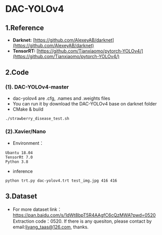 # DAC-YOLOv4

## 1.Reference
- **Darknet:** [https://github.com/AlexeyAB/darknet](https://github.com/AlexeyAB/darknet)
- **TensorRT:** [https://github.com/Tianxiaomo/pytorch-YOLOv4/](https://github.com/Tianxiaomo/pytorch-YOLOv4/)

## 2.Code
### (1). DAC-YOLOv4-master
- dac-yolov4 are .cfg, .names and .weights files 
- You can run it by download the DAC-YOLOv4 base on darknet folder
- CMake & build
```
./strawberry_disease_test.sh
```

### (2).Xavier/Nano
- Environment：
```
Ubantu 18.04
TensorRt 7.0
Python 3.8
```
- inference
```
python trt.py dac-yolov4.trt test_img.jpg 416 416
```

## 3.Dataset
- For more dataset link：https://pan.baidu.com/s/1dWt8bpT5R4AAgfC6cQzMWA?pwd=0520 Extraction code：0520. If there is any quesiton, please contact by email:liyang_taas@126.com, thanks.
